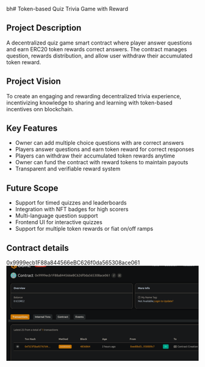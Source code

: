 bh# Token-based Quiz  Trivia Game with Reward

## Project Description
A decentralized quiz game smart contract where player answer questions and earn ERC20 token rewards correct answers. The contract manages question, rewards distribution, and allow user withdraw their accumulated token reward.

## Project Vision
To create an engaging and rewarding decentralized trivia experience, incentivizing knowledge to sharing and learning with token-based incentives onn blockchain.

## Key Features
- Owner can add multiple choice questions with are correct answers
- Players answer questions and earn token reward for correct responses
- Players can withdraw their accumulated token rewards anytime
- Owner can fund the contract with reward tokens to maintain payouts
- Transparent and verifiable reward system

## Future Scope
- Support for timed quizzes and leaderboards
- Integration with NFT badges for high scorers
- Multi-language question support
- Frontend UI for interactive quizzes
- Support for multiple token rewards or fiat on/off ramps

## Contract details
0x9999ecb1F88a844566eBC626f0da565308ace061![alt text](image.png)
